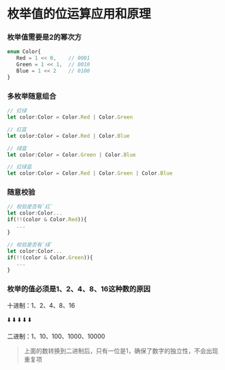 # 枚举值的位运算应用和原理

### 枚举值需要是2的幂次方

```ts
enum Color{
   Red = 1 << 0,    // 0001
   Green = 1 << 1,  // 0010
   Blue = 1 << 2    // 0100
}
```

### 多枚举随意组合

```ts
// 红绿
let color:Color = Color.Red | Color.Green
```

```ts
// 红蓝
let color:Color = Color.Red | Color.Blue
```

```ts
// 绿蓝
let color:Color = Color.Green | Color.Blue
```

```ts
// 红绿蓝
let color:Color = Color.Red | Color.Green | Color.Blue
```

### 随意校验

```ts
// 校验是否有`红`
let color:Color...
if(!!(color & Color.Red)){
   ...
}

// 校验是否有`绿`
let color:Color...
if(!!(color & Color.Green)){
   ...
}
```

### 枚举的值必须是1、2、4、8、16这种数的原因

十进制：1、2、4、8、16

 ⬇️ ⬇️ ⬇️ ⬇️ ⬇️ 
 
二进制：1、10、100、1000、10000

> 上面的数转换到二进制后，只有一位是1，确保了数字的独立性，不会出现重复项

